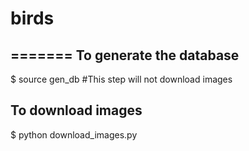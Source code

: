 # birds
=======
To generate the database
------------------------
$ source gen_db
#This step will not download images

To download images
--------------------
$ python download_images.py
